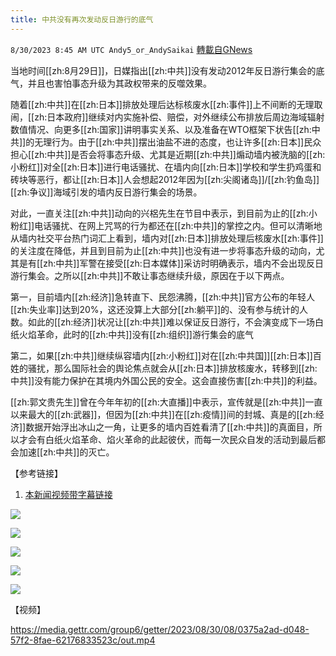 ```yaml
---
title: 中共没有再次发动反日游行的底气
---
```

`8/30/2023 8:45 AM UTC Andy5_or_AndySaikai` [轉載自GNews](https://gnews.org/articles/1619795)

         

当地时间[[zh:8月29日]]，日媒指出[[zh:中共]]没有发动2012年反日游行集会的底气，并且也害怕事态升级为其政权带来的反噬效果。

随着[[zh:中共]]在[[zh:日本]]排放处理后达标核废水[[zh:事件]]上不间断的无理取闹，[[zh:日本政府]]继续对内实施补偿、赔偿，对外继续公布排放后周边海域辐射数值情况、向更多[[zh:国家]]讲明事实关系、以及准备在WTO框架下状告[[zh:中共]]的无理行为。由于[[zh:中共]]摆出油盐不进的态度，也让许多[[zh:日本]]民众担心[[zh:中共]]是否会将事态升级、尤其是近期[[zh:中共]]煽动墙内被洗脑的[[zh:小粉红]]对全[[zh:日本]]进行电话骚扰、在墙内向[[zh:日本]]学校和学生扔鸡蛋和砖块等恶行，都让[[zh:日本]]人会想起2012年因为[[zh:尖阁诸岛]]/[[zh:钓鱼岛]][[zh:争议]]海域引发的墙内反日游行集会的场景。

对此，一直关注[[zh:中共]]动向的兴梠先生在节目中表示，到目前为止的[[zh:小粉红]]电话骚扰、在网上咒骂的行为都还在[[zh:中共]]的掌控之内。但可以清晰地从墙内社交平台热门词汇上看到，墙内对[[zh:日本]]排放处理后核废水[[zh:事件]]的关注度在降低，并且到目前为止[[zh:中共]]也没有进一步将事态升级的动向，尤其是有[[zh:中共]]军警在接受[[zh:日本媒体]]采访时明确表示，墙内不会出现反日游行集会。之所以[[zh:中共]]不敢让事态继续升级，原因在于以下两点。

第一，目前墙内[[zh:经济]]急转直下、民怨沸腾，[[zh:中共]]官方公布的年轻人[[zh:失业率]]达到20%，这还没算上大部分[[zh:躺平]]的、没有参与统计的人数。如此的[[zh:经济]]状况让[[zh:中共]]难以保证反日游行，不会演变成下一场白纸火焰革命，此时的[[zh:中共]]没有[[zh:组织]]游行集会的底气

第二，如果[[zh:中共]]继续纵容墙内[[zh:小粉红]]对在[[zh:中共国]][[zh:日本]]百姓的骚扰，那么国际社会的舆论焦点就会从[[zh:日本]]排放核废水，转移到[[zh:中共]]没有能力保护在其境内外国公民的安全。这会直接伤害[[zh:中共]]的利益。

[[zh:郭文贵先生]]曾在今年年初的[[zh:大直播]]中表示，宣传就是[[zh:中共]]一直以来最大的[[zh:武器]]，但因为[[zh:中共]]在[[zh:疫情]]间的封城、真是的[[zh:经济]]数据开始浮出冰山之一角，让更多的墙内百姓看清了[[zh:中共]]的真面目，所以才会有白纸火焰革命、焰火革命的此起彼伏，而每一次民众自发的活动到最后都会加速[[zh:中共]]的灭亡。

         

【参考链接】

1. [本新闻视频带字幕链接](https://gettr.com/post/p2pc8i89e74)

![](https://i.imgur.com/BZKA861.png)

![](https://i.imgur.com/VY1iSGi.png)

![](https://i.imgur.com/nd7U2C6.png)

![](https://i.imgur.com/sA0PcbS.png)

![](https://i.imgur.com/8WdIu1j.png)


【视频】


https://media.gettr.com/group6/getter/2023/08/30/08/0375a2ad-d048-57f2-8fae-62176833523c/out.mp4

